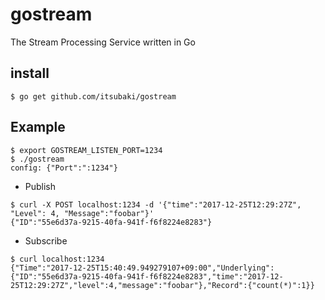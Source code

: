 # gostream
The Stream Processing Service written in Go

## install

```console
$ go get github.com/itsubaki/gostream
```

## Example

```console
$ export GOSTREAM_LISTEN_PORT=1234
$ ./gostream
config: {"Port":":1234"}
```

 - Publish

```console
$ curl -X POST localhost:1234 -d '{"time":"2017-12-25T12:29:27Z", "Level": 4, "Message":"foobar"}'
{"ID":"55e6d37a-9215-40fa-941f-f6f8224e8283"}
```

 - Subscribe

```console
$ curl localhost:1234
{"Time":"2017-12-25T15:40:49.949279107+09:00","Underlying":{"ID":"55e6d37a-9215-40fa-941f-f6f8224e8283","time":"2017-12-25T12:29:27Z","level":4,"message":"foobar"},"Record":{"count(*)":1}}
```

